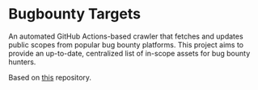 # Bugbounty Targets

An automated GitHub Actions-based crawler that fetches and updates public scopes from popular bug bounty platforms. This project aims to provide an up-to-date, centralized list of in-scope assets for bug bounty hunters.

Based on [this](https://github.com/Osb0rn3/bugbounty-targets) repository.
